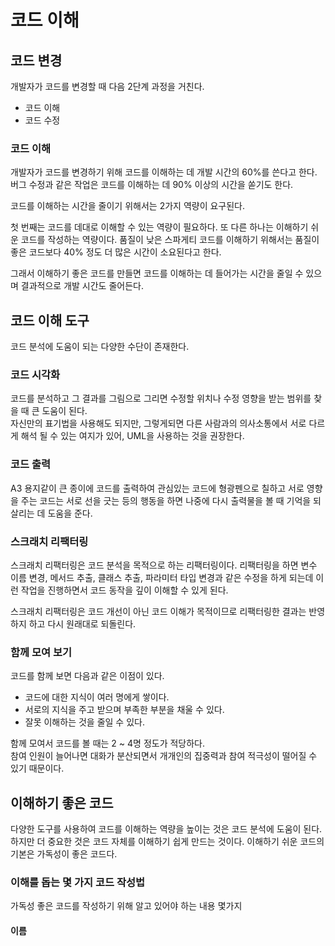 # 코드 이해

## 코드 변경

개발자가 코드를 변경할 때 다음 2단계 과정을 거친다. 

- 코드 이해
- 코드 수정

### 코드 이해

개발자가 코드를 변경하기 위해 코드를 이해하는 데 개발 시간의 60%를 쓴다고 한다.
버그 수정과 같은 작업은 코드를 이해하는 데 90% 이상의 시간을 쏟기도 한다.

코드를 이해하는 시간을 줄이기 위해서는 2가지 역량이 요구된다.

첫 번째는 코드를 데대로 이해할 수 있는 역량이 필요하다.
또 다른 하나는 이해하기 쉬운 코드를 작성하는 역량이다.
품질이 낮은 스파게티 코드를 이해하기 위해서는 품질이 좋은 코드보다 40% 정도 더 많은 시간이 소요된다고 한다.

그래서 이해하기 좋은 코드를 만들면 코드를 이해하는 데 들어가는 시간을 줄일 수 있으며 결과적으로 개발 시간도 줄어든다.

## 코드 이해 도구

코드 분석에 도움이 되는 다양한 수단이 존재한다.

### 코드 시각화

코드를 분석하고 그 결과를 그림으로 그리면 수정할 위치나 수정 영향을 받는 범위를 찾을 때 큰 도움이 된다.  
자신만의 표기법을 사용해도 되지만, 그렇게되면 다른 사람과의 의사소통에서 서로 다르게 해석 될 수 있는 여지가 있어, UML을 사용하는 것을 권장한다.

### 코드 출력

A3 용지같이 큰 종이에 코드를 출력하여 관심있는 코드에 형광펜으로 칠하고 서로 영향을 주는 코드는 서로 선을 긋는 등의 행동을 하면
나중에 다시 출력물을 볼 때 기억을 되살리는 데 도움을 준다.

### 스크래치 리팩터링

스크래치 리팩터링은 코드 분석을 목적으로 하는 리팩터링이다.
리팩터링을 하면 변수 이름 변경, 메서드 추출, 클래스 추출, 파라미터 타입 변경과 같은 수정을 하게 되는데
이런 작업을 진행하면서 코드 동작을 깊이 이해할 수 있게 된다.

스크래치 리팩터링은 코드 개선이 아닌 코드 이해가 목적이므로 리팩터링한 결과는 반영하지 하고 다시 원래대로 되돌린다.

### 함께 모여 보기

코드를 함께 보면 다음과 같은 이점이 있다.

- 코드에 대한 지식이 여러 명에게 쌓이다.
- 서로의 지식을 주고 받으며 부족한 부분을 채울 수 있다.
- 잘못 이해하는 것을 줄일 수 있다.

함께 모여서 코드를 볼 때는 2 ~ 4명 정도가 적당하다.  
참여 인원이 늘어나면 대화가 분산되면서 개개인의 집중력과 참여 적극성이 떨어질 수 있기 때문이다.

## 이해하기 좋은 코드

다양한 도구를 사용하여 코드를 이해하는 역량을 높이는 것은 코드 분석에 도움이 된다.  
하지만 더 중요한 것은 코드 자체를 이해하기 쉽게 만드는 것이다.
이해하기 쉬운 코드의 기본은 가독성이 좋은 코드다.

### 이해를 돕는 몇 가지 코드 작성법

가독성 좋은 코드를 작성하기 위해 알고 있어야 하는 내용 몇가지

#### 이름

























